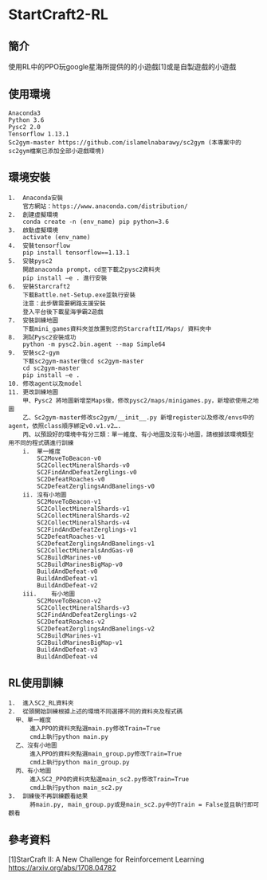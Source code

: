# StartCraft2-RL

簡介
-----
使用RL中的PPO玩google星海所提供的的小遊戲[1]或是自製遊戲的小遊戲

使用環境
----
    Anaconda3 
    Python 3.6
    Pysc2 2.0
    Tensorflow 1.13.1
    Sc2gym-master https://github.com/islamelnabarawy/sc2gym (本專案中的sc2gym檔案已添加全部小遊戲環境)

環境安裝
----
    1.	Anaconda安裝
        官方網站：https://www.anaconda.com/distribution/
    2.	創建虛擬環境
        conda create -n (env_name) pip python=3.6
    3.	啟動虛擬環境
        activate (env_name)
    4.	安裝tensorflow
        pip install tensorflow==1.13.1
    5.	安裝pysc2
        開啟anaconda prompt，cd至下載之pysc2資料夾
        pip install –e . 進行安裝
    6.	安裝Starcraft2
        下載Battle.net-Setup.exe並執行安裝
        注意：此步驟需要網路支援安裝
        登入平台後下載星海爭霸2遊戲
    7.	安裝訓練地圖
        下載mini_games資料夾並放置到您的StarcraftII/Maps/ 資料夾中
    8.	測試Pysc2安裝成功
        python -m pysc2.bin.agent --map Simple64
    9.	安裝sc2-gym
        下載sc2gym-master後cd sc2gym-master 
        cd sc2gym-master 
        pip install –e .
    10.	修改agent以及model
    11.	更改訓練地圖
        甲、Pysc2 將地圖新增至Maps後，修改pysc2/maps/minigames.py，新增欲使用之地圖
        乙、Sc2gym-master修改sc2gym/__init__.py 新增register以及修改/envs中的agent，依照class順序綁定v0.v1.v2….
        丙、以預設好的環境中有分三類：單一維度、有小地圖及沒有小地圖，請根據該環境類型用不同的程式碼進行訓練
        i.	單一維度
            SC2MoveToBeacon-v0
            SC2CollectMineralShards-v0
            SC2FindAndDefeatZerglings-v0
            SC2DefeatRoaches-v0
            SC2DefeatZerglingsAndBanelings-v0
        ii.	沒有小地圖
            SC2MoveToBeacon-v1
            SC2CollectMineralShards-v1
            SC2CollectMineralShards-v2
            SC2CollectMineralShards-v4
            SC2FindAndDefeatZerglings-v1
            SC2DefeatRoaches-v1
            SC2DefeatZerglingsAndBanelings-v1
            SC2CollectMineralsAndGas-v0
            SC2BuildMarines-v0
            SC2BuildMarinesBigMap-v0
            BuildAndDefeat-v0
            BuildAndDefeat-v1
            BuildAndDefeat-v2
        iii.	有小地圖
            SC2MoveToBeacon-v2
            SC2CollectMineralShards-v3
            SC2FindAndDefeatZerglings-v2
            SC2DefeatRoaches-v2
            SC2DefeatZerglingsAndBanelings-v2
            SC2BuildMarines-v1 
            SC2BuildMarinesBigMap-v1
            BuildAndDefeat-v3
            BuildAndDefeat-v4
RL使用訓練
----
    1.	進入SC2_RL資料夾
    2.	從頭開始訓練根據上述的環境不同選擇不同的資料夾及程式碼
      甲、單一維度
          進入PPO的資料夾點選main.py修改Train=True
          cmd上執行python main.py
      乙、沒有小地圖
          進入PPO的資料夾點選main_group.py修改Train=True
          cmd上執行python main_group.py
      丙、有小地圖
          進入SC2_PPO的資料夾點選main_sc2.py修改Train=True
          cmd上執行python main_sc2.py
    3.  訓練後不再訓練觀看結果 
          將main.py, main_group.py或是main_sc2.py中的Train = False並且執行即可觀看

參考資料
-----
[1]StarCraft II: A New Challenge for Reinforcement Learning
https://arxiv.org/abs/1708.04782
